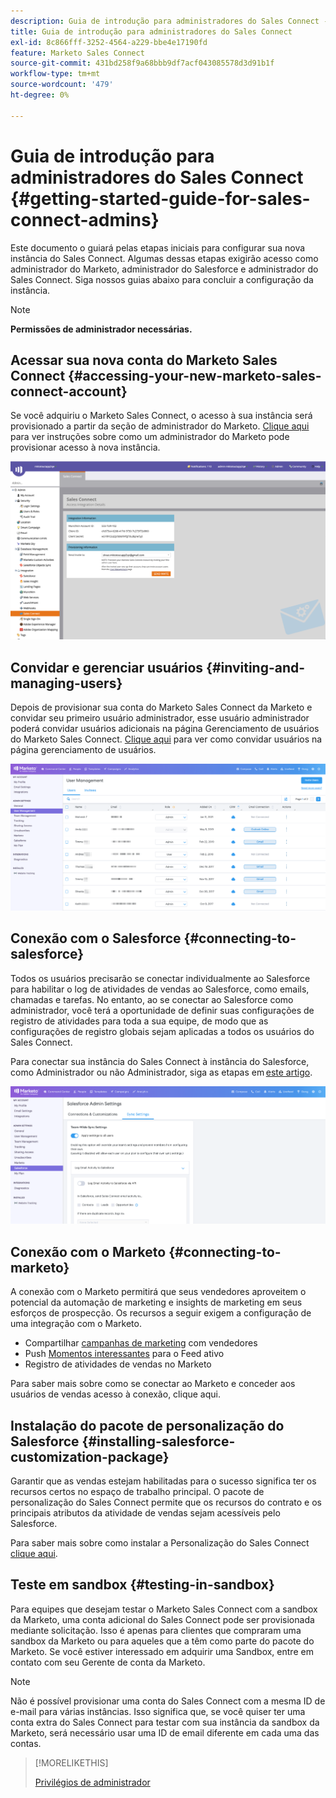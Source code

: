 ```yaml
---
description: Guia de introdução para administradores do Sales Connect - Documentação do Marketo - Documentação do produto
title: Guia de introdução para administradores do Sales Connect
exl-id: 8c866fff-3252-4564-a229-bbe4e17190fd
feature: Marketo Sales Connect
source-git-commit: 431bd258f9a68bbb9df7acf043085578d3d91b1f
workflow-type: tm+mt
source-wordcount: '479'
ht-degree: 0%

---
```


# Guia de introdução para administradores do Sales Connect {#getting-started-guide-for-sales-connect-admins}

Este documento o guiará pelas etapas iniciais para configurar sua nova instância do Sales Connect. Algumas dessas etapas exigirão acesso como administrador do Marketo, administrador do Salesforce e administrador do Sales Connect. Siga nossos guias abaixo para concluir a configuração da instância.

>[!NOTE]
>
>**Permissões de administrador necessárias.**

## Acessar sua nova conta do Marketo Sales Connect {#accessing-your-new-marketo-sales-connect-account}

Se você adquiriu o Marketo Sales Connect, o acesso à sua instância será provisionado a partir da seção de administrador do Marketo. [Clique aqui](/help/marketo/product-docs/marketo-sales-connect/getting-started/accessing-your-new-sales-connect-instance.md) para ver instruções sobre como um administrador do Marketo pode provisionar acesso à nova instância.

![](assets/getting-started-guide-for-sales-connect-admins-1.png)

## Convidar e gerenciar usuários {#inviting-and-managing-users}

Depois de provisionar sua conta do Marketo Sales Connect da Marketo e convidar seu primeiro usuário administrador, esse usuário administrador poderá convidar usuários adicionais na página Gerenciamento de usuários do Marketo Sales Connect. [Clique aqui](/help/marketo/product-docs/marketo-sales-connect/admin/invite-users.md) para ver como convidar usuários na página gerenciamento de usuários.

![](assets/getting-started-guide-for-sales-connect-admins-2.png)

## Conexão com o Salesforce {#connecting-to-salesforce}

Todos os usuários precisarão se conectar individualmente ao Salesforce para habilitar o log de atividades de vendas ao Salesforce, como emails, chamadas e tarefas. No entanto, ao se conectar ao Salesforce como administrador, você terá a oportunidade de definir suas configurações de registro de atividades para toda a sua equipe, de modo que as configurações de registro globais sejam aplicadas a todos os usuários do Sales Connect.

Para conectar sua instância do Sales Connect à instância do Salesforce, como Administrador ou não Administrador, siga as etapas em [este artigo](/help/marketo/product-docs/marketo-sales-connect/crm/salesforce-integration/connect-your-sales-connect-account-to-salesforce.md).

![](assets/getting-started-guide-for-sales-connect-admins-3.png)

## Conexão com o Marketo {#connecting-to-marketo}

A conexão com o Marketo permitirá que seus vendedores aproveitem o potencial da automação de marketing e insights de marketing em seus esforços de prospecção. Os recursos a seguir exigem a configuração de uma integração com o Marketo.

* Compartilhar [campanhas de marketing](/help/marketo/product-docs/marketo-sales-connect/marketo/make-a-campaign-visible-to-sales-connect-users.md) com vendedores
* Push [Momentos interessantes](/help/marketo/product-docs/marketo-sales-connect/marketo/interesting-moments-in-sales-connect.md) para o Feed ativo
* Registro de atividades de vendas no Marketo

Para saber mais sobre como se conectar ao Marketo e conceder aos usuários de vendas acesso à conexão, clique aqui.

## Instalação do pacote de personalização do Salesforce {#installing-salesforce-customization-package}

Garantir que as vendas estejam habilitadas para o sucesso significa ter os recursos certos no espaço de trabalho principal. O pacote de personalização do Sales Connect permite que os recursos do contrato e os principais atributos da atividade de vendas sejam acessíveis pelo Salesforce.

Para saber mais sobre como instalar a Personalização do Sales Connect [clique aqui](/help/marketo/product-docs/marketo-sales-connect/crm/salesforce-customization/sales-connect-customizations-for-crm.md).

## Teste em sandbox {#testing-in-sandbox}

Para equipes que desejam testar o Marketo Sales Connect com a sandbox da Marketo, uma conta adicional do Sales Connect pode ser provisionada mediante solicitação. Isso é apenas para clientes que compraram uma sandbox da Marketo ou para aqueles que a têm como parte do pacote do Marketo. Se você estiver interessado em adquirir uma Sandbox, entre em contato com seu Gerente de conta da Marketo.

>[!NOTE]
>
>Não é possível provisionar uma conta do Sales Connect com a mesma ID de e-mail para várias instâncias. Isso significa que, se você quiser ter uma conta extra do Sales Connect para testar com sua instância da sandbox da Marketo, será necessário usar uma ID de email diferente em cada uma das contas.

>[!MORELIKETHIS]
>
>[Privilégios de administrador](/help/marketo/product-docs/marketo-sales-connect/admin/user-access-details.md)
